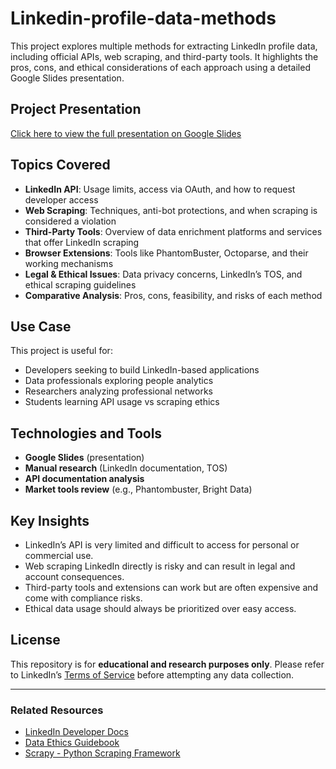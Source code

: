 # Linkedin-profile-data-methods
This project explores multiple methods for extracting LinkedIn profile data, including official APIs, web scraping, and third-party tools. It highlights the pros, cons, and ethical considerations of each approach using a detailed Google Slides presentation.

## Project Presentation

 [Click here to view the full presentation on Google Slides](https://docs.google.com/presentation/d/17XtAASlxablzulB64PRe5_D3dWZKDz1tVLIJO-cOTKw/edit?usp=sharing)

## Topics Covered

-  **LinkedIn API**: Usage limits, access via OAuth, and how to request developer access
-  **Web Scraping**: Techniques, anti-bot protections, and when scraping is considered a violation
-  **Third-Party Tools**: Overview of data enrichment platforms and services that offer LinkedIn scraping
-  **Browser Extensions**: Tools like PhantomBuster, Octoparse, and their working mechanisms
-  **Legal & Ethical Issues**: Data privacy concerns, LinkedIn’s TOS, and ethical scraping guidelines
-  **Comparative Analysis**: Pros, cons, feasibility, and risks of each method

##  Use Case

This project is useful for:
- Developers seeking to build LinkedIn-based applications
- Data professionals exploring people analytics
- Researchers analyzing professional networks
- Students learning API usage vs scraping ethics

##  Technologies and Tools

- **Google Slides** (presentation)
- **Manual research** (LinkedIn documentation, TOS)
- **API documentation analysis**
- **Market tools review** (e.g., Phantombuster, Bright Data)

##  Key Insights

- LinkedIn’s API is very limited and difficult to access for personal or commercial use.
- Web scraping LinkedIn directly is risky and can result in legal and account consequences.
- Third-party tools and extensions can work but are often expensive and come with compliance risks.
- Ethical data usage should always be prioritized over easy access.

##  License

This repository is for **educational and research purposes only**. Please refer to LinkedIn’s [Terms of Service](https://www.linkedin.com/legal/user-agreement) before attempting any data collection.

---

###  Related Resources

- [LinkedIn Developer Docs](https://learn.microsoft.com/en-us/linkedin/)
- [Data Ethics Guidebook](https://dataethics.eu/)
- [Scrapy - Python Scraping Framework](https://scrapy.org/)



